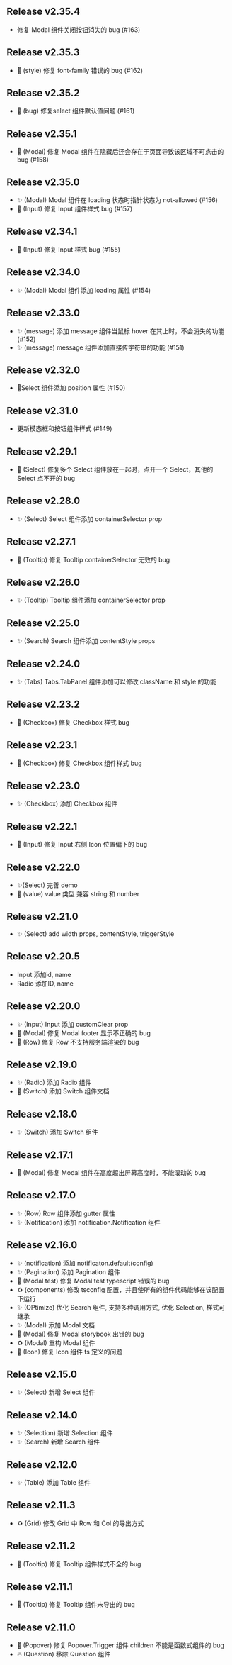 ## Release v2.35.4
- 修复 Modal 组件关闭按钮消失的 bug (#163)

## Release v2.35.3
- 🐛 (style) 修复 font-family 错误的 bug (#162)

## Release v2.35.2
- 🐛 (bug) 修复select 组件默认值问题 (#161)

## Release v2.35.1
- 🐛 (Modal) 修复 Modal 组件在隐藏后还会存在于页面导致该区域不可点击的 bug (#158)

## Release v2.35.0
- ✨ (Modal) Modal 组件在 loading 状态时指针状态为 not-allowed (#156)
- 🐛 (Input) 修复 Input 组件样式 bug (#157)

## Release v2.34.1
- 🐛 (Input) 修复 Input 样式 bug (#155)

## Release v2.34.0
- ✨ (Modal) Modal 组件添加 loading 属性 (#154)

## Release v2.33.0
- ✨ (message) 添加 message 组件当鼠标 hover 在其上时，不会消失的功能 (#152)
- ✨ (message) message 组件添加直接传字符串的功能 (#151)

## Release v2.32.0
- Select 组件添加 position 属性 (#150)

## Release v2.31.0
- 更新模态框和按钮组件样式 (#149)

## Release v2.29.1
- 🐛 (Select) 修复多个 Select 组件放在一起时，点开一个 Select，其他的 Select 点不开的 bug

## Release v2.28.0
- ✨ (Select) Select 组件添加 containerSelector prop

## Release v2.27.1
- 🐛 (Tooltip) 修复 Tooltip containerSelector 无效的 bug

## Release v2.26.0
- ✨ (Tooltip) Tooltip 组件添加 containerSelector prop

## Release v2.25.0
- ✨ (Search) Search 组件添加 contentStyle props

## Release v2.24.0
- ✨ (Tabs) Tabs.TabPanel 组件添加可以修改 className 和 style 的功能

## Release v2.23.2
- 🐛 (Checkbox) 修复 Checkbox 样式 bug

## Release v2.23.1
- 🐛 (Checkbox) 修复 Checkbox 组件样式 bug

## Release v2.23.0
- ✨ (Checkbox) 添加 Checkbox 组件

## Release v2.22.1
- 🐛 (Input) 修复 Input 右侧 Icon 位置偏下的 bug

## Release v2.22.0
- ✨(Select) 完善 demo
- 🐛 (value) value 类型 兼容 string 和 number

## Release v2.21.0
- ✨ (Select) add width props, contentStyle, triggerStyle

## Release v2.20.5
- Input 添加id, name
- Radio 添加ID, name

## Release v2.20.0
- ✨ (Input) Input 添加 customClear prop
- 🐛 (Modal) 修复 Modal footer  显示不正确的 bug
- 🐛 (Row) 修复 Row 不支持服务端渲染的 bug

## Release v2.19.0
- ✨ (Radio) 添加 Radio 组件
- 📝 (Switch) 添加 Switch 组件文档

## Release v2.18.0
- ✨ (Switch) 添加 Switch 组件

## Release v2.17.1
- 🐛 (Modal) 修复 Modal 组件在高度超出屏幕高度时，不能滚动的 bug

## Release v2.17.0
- ✨ (Row) Row 组件添加 gutter 属性
- ✨ (Notification) 添加 notification.Notification 组件

## Release v2.16.0
- ✨ (notification) 添加 notificaton.default(config)
- ✨ (Pagination) 添加 Pagination 组件
- 🐛 (Modal test) 修复 Modal test typescript 错误的 bug
- ♻️ (components) 修改 tsconfig 配置，并且使所有的组件代码能够在该配置下运行
- ✨ (OPtimize) 优化 Search 组件, 支持多种调用方式, 优化 Selection, 样式可继承
- ✨ (Modal) 添加 Modal 文档
- 🐛 (Modal) 修复 Modal storybook 出错的 bug
- ♻️ (Modal) 重构 Modal 组件
- 🐛 (Icon) 修复 Icon 组件 ts 定义的问题


## Release v2.15.0
- ✨ (Select) 新增 Select 组件

## Release v2.14.0
- ✨ (Selection) 新增 Selection 组件
- ✨ (Search) 新增 Search 组件

## Release v2.12.0
- ✨ (Table) 添加 Table 组件

## Release v2.11.3
- ♻️ (Grid) 修改 Grid 中 Row 和 Col 的导出方式

## Release v2.11.2
- 🐛 (Tooltip) 修复 Tooltip 组件样式不全的 bug

## Release v2.11.1
- 🐛 (Tooltip) 修复 Tooltip 组件未导出的 bug

## Release v2.11.0
- 🐛 (Popover) 修复 Popover.Trigger 组件 children 不能是函数式组件的 bug
- 🔥 (Question) 移除 Question 组件
